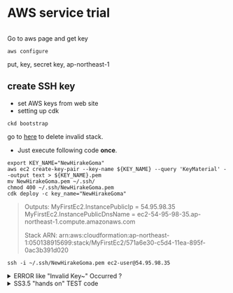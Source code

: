 # AWS service trial

```

```

Go to aws page and get key

```
aws configure
```

put, key, secret key, ap-northeast-1

## create SSH key

- set AWS keys from web site
- setting up cdk

```
ckd bootstrap
```

go to [here](https://ap-northeast-1.console.aws.amazon.com/cloudformation/home?region=ap-northeast-1#/stacks?filteringText=&filteringStatus=active&viewNested=true&hideStacks=false&stackId=arn%3Aaws%3Acloudformation%3Aap-northeast-1%3A050138915699%3Astack%2FMyFirstEc2%2Febb7ddb0-c5cb-11ea-895f-0ac3b391d020) to delete invalid stack.


- Just execute following code **once**.

```
export KEY_NAME="NewHirakeGoma"
aws ec2 create-key-pair --key-name ${KEY_NAME} --query 'KeyMaterial' --output text > ${KEY_NAME}.pem
mv NewHirakeGoma.pem ~/.ssh/
chmod 400 ~/.ssh/NewHirakeGoma.pem
cdk deploy -c key_name="NewHirakeGoma"
```

> Outputs:
MyFirstEc2.InstancePublicIp = 54.95.98.35
MyFirstEc2.InstancePublicDnsName = ec2-54-95-98-35.ap-northeast-1.compute.amazonaws.com
> 
> Stack ARN:
arn:aws:cloudformation:ap-northeast-1:050138915699:stack/MyFirstEc2/571a6e30-c5d4-11ea-895f-0ac3b391d020


```
ssh -i ~/.ssh/NewHirakeGoma.pem ec2-user@54.95.98.35
```

<details>
<summary>
ERROR like "Invalid Key~" Occurred ?
</summary>
- Invalid Keyとなる理由は簡単だった
- `aws ec2 create-key-pair --key-name ${KEY_NAME} --query 'KeyMaterial' --output text > ${KEY_NAME}.pem` このコマンドを複数回うったのが原因
- 一度作ったキーペアを消すのは面倒？

まちがって作ったので別の名前で作ることにした。
- Another key patttern In doc2
</details>




<details>
<summary>
SS3.5 "hands on" TEST code
</summary>
```
bucketName="mybucket-$(openssl rand -hex 12)"
echo $bucketName
aws s3 mb "s3://${bucketName}"
```

> make_bucket: mybucket-b6fbf7f5f41a6bb0bb9080ef

`aws s3 ls`


```
echo "Hello world!" > hello_world.txt
aws s3 cp hello_world.txt "s3://${bucketName}/hello_world.txt"
```

- delete bucket

```
aws s3 rb "s3://${bucketName}" --force
```

</details>


